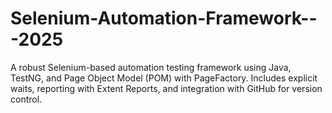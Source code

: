 # Selenium-Automation-Framework---2025
A robust Selenium-based automation testing framework using Java, TestNG, and Page Object Model (POM) with PageFactory. Includes explicit waits, reporting with Extent Reports, and integration with GitHub for version control. 
